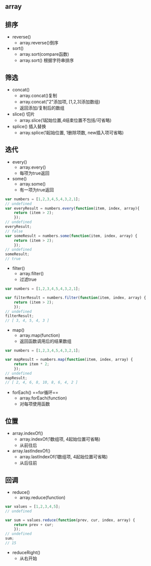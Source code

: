 

## array

## 排序

- reverse()
    - array.reverse()倒序
- sort()
    - array.sort(compare函数)
    - array.sort() 根据字符串排序

## 筛选

- concat()
    - array.concat()复制
    - array.concat("2"添加项, [1,2,3]添加数组)
    - 返回添加/复制后的数组
- slice() 切片
    - array.slice(1起始位置,4结束位置不包括/可省略) 
- splice() 插入替换
    - array.splice(1起始位置, 1删除项数, new插入项可省略)


## 迭代

- every() 
    - array.every() 
    - 每项为true返回
- some()
    - array.some()
    - 有一项为true返回

```javascript
var numbers = [1,2,3,4,5,4,3,2,1];
// undefined
var everyResult = numbers.every(function(item, index, array){
    return (item > 2);
    });
// undefined
everyResult;
// false
var someResult = numbers.some(function(item, index, array) {
    return (item > 2);
    });
// undefined
someResult;
// true
```



- filter()
    - array.filter()
    - 过滤true

```js
var numbers = [1,2,3,4,5,4,3,2,1];

var filterResult = numbers.filter(function(item, index, array) {
    return (item > 2);
    });
// undefined
filterResult;
// [ 3, 4, 5, 4, 3 ]
```


- map()
    - array.map(function)
    - 返回函数调用后的结果数组

```js
var numbers = [1,2,3,4,5,4,3,2,1];

var mapResult = numbers.map(function(item, index, array) {
    return item * 2;
    });
// undefined
mapResult;
// [ 2, 4, 6, 8, 10, 8, 6, 4, 2 ]
```

- forEach() ==for循环==
    - array.forEach(function)
    - 对每项使用函数


## 位置

- array.indexOf()
    - array.indexOf(1数组项, 4起始位置可省略)
    - 从前往后
- array.lastIndexOf()
    - array.lastIndexOf(1数组项, 4起始位置可省略)
    - 从后往前



## 回调

- reduce()
    - array.reduce(function)

```js
var values = [1,2,3,4,5];
// undefined

var sum = values.reduce(function(prev, cur, index, array) {
    return prev + cur;
    });
// undefined
sum;
// 15
```

- reduceRight()
    - 从右开始



